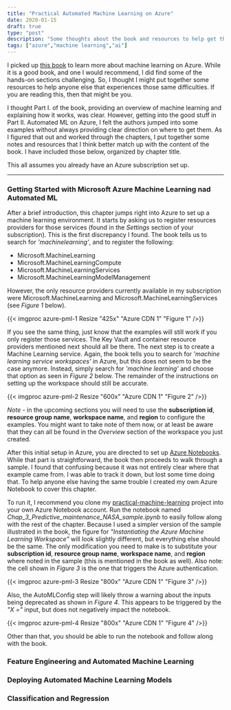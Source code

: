 ```yaml
---
title: "Practical Automated Machine Learning on Azure"
date: 2020-01-15
draft: true
type: "post"
description: "Some thoughts about the book and resources to help get through it more easily."
tags: ["azure","machine learning","ai"]
---
```


I picked up [this book](http://shop.oreilly.com/product/0636920269885.do) to learn more about machine learning on Azure. While it is a good book, and one I would recommend, I did find some of the hands-on sections challenging. So, I thought I might put together some resources to help anyone else that experiences those same difficulties. If you are reading this, then that might be you.

I thought Part I. of the book, providing an overview of machine learning and explaining how it works, was clear. However, getting into the good stuff in Part II. Automated ML on Azure, I felt the authors jumped into some examples without always providing clear direction on where to get them. As I figured that out and worked through the chapters, I put together some notes and resources that I think better match up with the content of the book. I have included those below, organized by chapter title.

This all assumes you already have an Azure subscription set up.

---

### Getting Started with Microsoft Azure Machine Learning nad Automated ML

After a brief introduction, this chapter jumps right into Azure to set up a machine learning environment. It starts by asking us to register resources providers for those services (found in the *Settings* section of your subscription). This is the first discrepancy I found. The book tells us to search for *'machinelearning'*, and to register the following:

* Microsoft.MachineLearning
* Microsoft.MachineLearningCompute
* Microsoft.MachineLearningServices
* Microsoft.MachineLearningModelManagement

However, the only resource providers currently available in my subscription were Microsoft.MachineLearning and Microsoft.MachineLearningServices (see *Figure 1* below).

{{< imgproc azure-pml-1 Resize "425x" "Azure CDN 1" "Figure 1" />}}

If you see the same thing, just know that the examples will still work if you only register those services. The Key Vault and container resource providers mentioned next should all be there. The next step is to create a Machine Learning service. Again, the book tells you to search for *'machine learning service workspaces'* in Azure, but this does not seem to be the case anymore. Instead, simply search for *'machine learning'* and choose that option as seen in *Figure 2* below. The remainder of the instructions on setting up the workspace should still be accurate.

{{< imgproc azure-pml-2 Resize "600x" "Azure CDN 1" "Figure 2" />}}

*Note* - in the upcoming sections you will need to use the **subscription id**, **resource group name**, **workspace name**, and **region** to configure the examples. You might want to take note of them now, or at least be aware that they can all be found in the *Overview* section of the workspace you just created.

After this initial setup in Azure, you are directed to set up [Azure Notebooks](https://notebooks.azure.com/). While that part is straightforward, the book then proceeds to walk through a sample. I found that confusing because it was not entirely clear where that example came from. I was able to track it down, but lost some time doing that. To help anyone else having the same trouble I created my own Azure Notebook to cover this chapter. 

To run it, I recommend you clone my [practical-machine-learning](https://notebooks.azure.com/tsa-adams/projects/practical-machine-learning) project into your own Azure Notebook account. Run the notebook named *Chap_3_Predictive_maintenance_NASA_sample.ipynb* to easily follow along with the rest of the chapter. Because I used a simpler version of the sample illustrated in the book, the figure for *"Instantiating the Azure Machine Learning Workspace"* will look slightly different, but everything else should be the same. The only modification you need to make is to substitute your **subscription id**, **resource group name**, **workspace name**, and **region** where noted in the sample (this is mentioned in the book as well). Also note: the cell shown in *Figure 3* is the one that triggers the Azure authentication.

{{< imgproc azure-pml-3 Resize "800x" "Azure CDN 1" "Figure 3" />}}

Also, the AutoMLConfig step will likely throw a warning about the inputs being deprecated as shown in *Figure 4*. This appears to be triggered by the *"X ="* input, but does not negatively impact the notebook.

{{< imgproc azure-pml-4 Resize "800x" "Azure CDN 1" "Figure 4" />}}

Other than that, you should be able to run the notebook and follow along with the book.

### Feature Engineering and Automated Machine Learning

### Deploying Automated Machine Learning Models

### Classification and Regression
